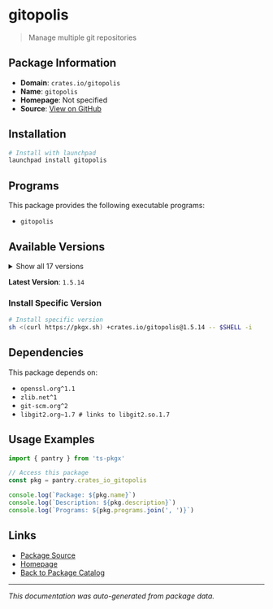 # gitopolis

> Manage multiple git repositories

## Package Information

- **Domain**: `crates.io/gitopolis`
- **Name**: `gitopolis`
- **Homepage**: Not specified
- **Source**: [View on GitHub](https://github.com/pkgxdev/pantry/tree/main/projects/crates.io/gitopolis/package.yml)

## Installation

```bash
# Install with launchpad
launchpad install gitopolis
```

## Programs

This package provides the following executable programs:

- `gitopolis`

## Available Versions

<details>
<summary>Show all 17 versions</summary>

- `1.5.14`, `1.5.13`, `1.5.11`, `1.5.8`, `1.5.7`
- `1.5.4`, `1.5.3`, `1.5.2`, `1.5.1`, `1.5.0`
- `1.4.2`, `1.4.1`, `1.4.0`, `1.3.3`, `1.3.2`
- `1.3.1`, `1.3.0`

</details>

**Latest Version**: `1.5.14`

### Install Specific Version

```bash
# Install specific version
sh <(curl https://pkgx.sh) +crates.io/gitopolis@1.5.14 -- $SHELL -i
```

## Dependencies

This package depends on:

- `openssl.org^1.1`
- `zlib.net^1`
- `git-scm.org^2`
- `libgit2.org~1.7 # links to libgit2.so.1.7`

## Usage Examples

```typescript
import { pantry } from 'ts-pkgx'

// Access this package
const pkg = pantry.crates_io_gitopolis

console.log(`Package: ${pkg.name}`)
console.log(`Description: ${pkg.description}`)
console.log(`Programs: ${pkg.programs.join(', ')}`)
```

## Links

- [Package Source](https://github.com/pkgxdev/pantry/tree/main/projects/crates.io/gitopolis/package.yml)
- [Homepage](#)
- [Back to Package Catalog](../package-catalog.md)

---

*This documentation was auto-generated from package data.*
